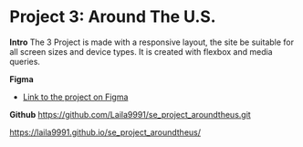 # Project 3: Around The U.S.

**Intro**
The 3 Project is made with a responsive layout, the site be suitable for all screen sizes and device types. It is created with flexbox and media queries.

**Figma**

- [Link to the project on Figma](https://www.figma.com/file/ii4xxsJ0ghevUOcssTlHZv/Sprint-3%3A-Around-the-US?node-id=0%3A1)

**Github**
https://github.com/Laila9991/se_project_aroundtheus.git

https://laila9991.github.io/se_project_aroundtheus/
